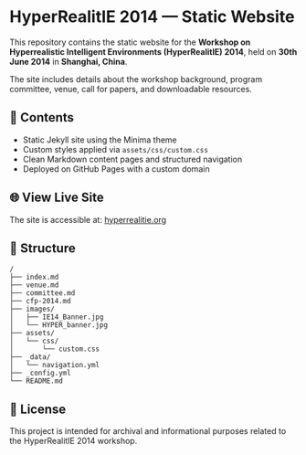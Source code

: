 # HyperRealitIE 2014 — Static Website

This repository contains the static website for the **Workshop on Hyperrealistic Intelligent Environments (HyperRealitIE) 2014**, held on **30th June 2014** in **Shanghai, China**.

The site includes details about the workshop background, program committee, venue, call for papers, and downloadable resources.

## 📄 Contents

- Static Jekyll site using the Minima theme
- Custom styles applied via `assets/css/custom.css`
- Clean Markdown content pages and structured navigation
- Deployed on GitHub Pages with a custom domain

## 🌐 View Live Site

The site is accessible at: [hyperrealitie.org](https://hyperrealitie.org)

## 📁 Structure

```
/
├── index.md
├── venue.md
├── committee.md
├── cfp-2014.md
├── images/
│   ├── IE14_Banner.jpg
│   └── HYPER_banner.jpg
├── assets/
│   └── css/
│       └── custom.css
├── _data/
│   └── navigation.yml
├── _config.yml
└── README.md
```

## 🧾 License

This project is intended for archival and informational purposes related to the HyperRealitIE 2014 workshop.